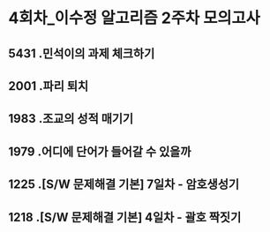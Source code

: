 # 4회차_이수정 알고리즘 2주차 모의고사

## 5431 .민석이의 과제 체크하기

## 2001 .파리 퇴치

## 1983 .조교의 성적 매기기

## 1979 .어디에 단어가 들어갈 수 있을까

## 1225 .[S/W 문제해결 기본] 7일차 - 암호생성기

## 1218 .[S/W 문제해결 기본] 4일차 - 괄호 짝짓기